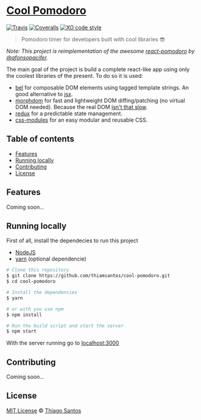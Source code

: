 # [Cool Pomodoro](https://thiamsantos.github.io/cool-pomodoro/)

[![Travis](https://img.shields.io/travis/thiamsantos/cool-pomodoro.svg)](https://travis-ci.org/thiamsantos/cool-pomodoro)
[![Coveralls](https://img.shields.io/coveralls/thiamsantos/cool-pomodoro.svg)](https://coveralls.io/github/thiamsantos/cool-pomodoro?branch=master)
[![XO code style](https://img.shields.io/badge/code_style-XO-5ed9c7.svg)](https://github.com/sindresorhus/xo)

>Pomodoro timer for developers built with cool libraries :sunglasses:

*Note: This project is reimplementation of the awesome [react-pomodoro](https://github.com/afonsopacifer/react-pomodoro) by [@afonsopacifer](https://github.com/afonsopacifer).*

The main goal of the project is build a complete react-like app using only the coolest libraries of the present. To do so it is used:
- [bel](https://github.com/shama/bel) for composable DOM elements using tagged template strings. An good alternative to [jsx](https://facebook.github.io/react/docs/introducing-jsx.html).
- [morphdom](https://github.com/patrick-steele-idem/morphdom) for fast and lightweight DOM diffing/patching (no virtual DOM needed). Because the real DOM [isn't that slow](https://github.com/patrick-steele-idem/morphdom#isnt-the-dom-slow).
- [redux](https://github.com/reactjs/redux) for a predictable state management.
- [css-modules](https://github.com/css-modules/css-modules) for an easy modular and reusable CSS.

## Table of contents
- [Features](#features)
- [Running locally](#running-locally)
- [Contributing](#contributing)
- [License](#license)

## Features
Coming soon...

## Running locally
First of all, install the dependecies to run this project
- [NodeJS](https://nodejs.org/en/)
- [yarn](https://yarnpkg.com/) (optional dependencie)

```sh
# Clone this repository
$ git clone https://github.com/thiamsantos/cool-pomodoro.git
$ cd cool-pomodoro

# Install the dependencies
$ yarn

# or with you use npm
$ npm install

# Run the build script and start the server
$ npm start
```
With the server running go to [localhost:3000](localhost:3000)

## Contributing
Coming soon...

## License
[MIT License](LICENSE.md) &copy; [Thiago Santos](https://thiamsantos.github.io/)
